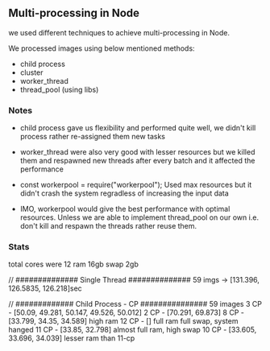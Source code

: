 
## Multi-processing in Node

we used different techniques to achieve multi-processing in Node.

We processed images using below mentioned methods:

- child process
- cluster
- worker_thread
- thread_pool (using libs)


### Notes

- child process gave us flexibility and performed quite well, we didn't kill process rather re-assigned them new tasks
- worker_thread were also very good with lesser resources but we killed them and respawned new threads after every batch and it affected the performance

- const workerpool = require("workerpool");
    Used max resources but it didn't crash the system regradless of increasing the input data

- IMO, workerpool would give the best performance with optimal resources. Unless we are able to implement thread_pool on our own i.e. don't kill and respawn the threads rather reuse them.


### Stats
total cores were 12
ram 16gb swap 2gb

// ############## Single Thread ############## 
59 imgs -> [131.396, 126.5835, 126.218]sec

// ############# Child Process - CP ###############
59 images
    3 CP - [50.09, 49.281, 50.147, 49.526, 50.012]
    2 CP - [70.291, 69.873]
    8 CP - [33.799, 34.35, 34.589] high ram
    12 CP - [] full ram full swap, system hanged
    11 CP - [33.85, 32.798] almost full ram, high swap
    10 CP - [33.605, 33.696, 34.039] lesser ram than 11-cp